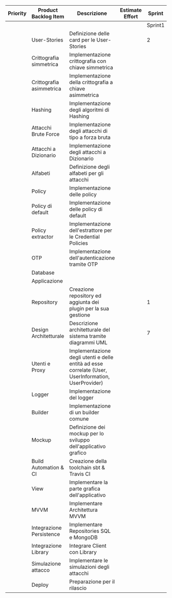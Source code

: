 | Priority | Product Backlog Item     | Descrizione                                                                                         | Estimate Effort | Sprint  |         |         |         |         |         |         |         |
|----------|--------------------------|-----------------------------------------------------------------------------------------------------|:---------------:|---------|---------|---------|---------|---------|---------|---------|---------|
|          |                          |                                                                                                     |                 | Sprint1 | Sprint2 | Sprint3 | Sprint4 | Sprint5 | Sprint6 | Sprint7 | Sprint8 |
|          | User-Stories             | Definizione delle card per le User-Stories                                                          |                 |      2  |         |         |         |         |         |         |         |
|          | Crittografia simmetrica  | Implementazione crittografia con chiave simmetrica                                                  |                 |         |         |         |         |         |         |         |         |
|          | Crittografia asimmetrica | Implementazione della crittografia a chiave asimmetrica                                             |                 |         |         |         |         |         |         |         |         |
|          | Hashing                  | Implementazione degli algoritmi di Hashing                                                          |                 |         |         |         |         |         |         |         |         |
|          | Attacchi Brute Force     | Implementazione degli attacchi di tipo a forza bruta                                                |                 |         |       4 |         |         |       3 |       1 |         |         |
|          | Attacchi a Dizionario    | Implementazione degli attacchi a Dizionario                                                         |                 |         |         |       2 |         |       3 |       1 |         |         |
|          | Alfabeti                 | Definizione degli alfabeti per gli attacchi                                                         |                 |         |       1 |         |         |         |       6 |         |         |
|          | Policy                   | Implementazione delle policy                                                                        |                 |         |         |         |         |         |         |         |         |
|          | Policy di default        | Implementazione delle policy di default                                                             |                 |         |         |         |         |         |         |         |         |
|          | Policy extractor         | Implementazione dell'estrattore per le Credential Policies                                          |                 |         |         |         |         |         |         |         |         |
|          | OTP                      | Implementazione dell'autenticazione tramite OTP                                                     |                 |         |         |         |         |         |         |         |         |
|          | Database                 |                                                                                                     |                 |         |         |         |         |         |         |         |         |
|          | Applicazione             |                                                                                                     |                 |         |         |         |         |         |         |         |         |
|          | Repository               | Creazione repository ed aggiunta dei plugin per la sua gestione                                     |                 |       1 |         |         |         |         |         |         |         |
|          | Design Architetturale    | Descrizione architetturale del sistema tramite diagrammi UML                                        |                 |       7 |         |         |         |         |         |         |         |
|          | Utenti e Proxy           | Implementazione degli utenti e delle entità ad esse correlate (User, UserInformation, UserProvider) |                 |         |       3 |         |       2 |         |         |         |         |
|          | Logger                   | Implementazione del logger                                                                          |                 |         |       2 |         |       2 |         |         |         |         |
|          | Builder                  | Implementazione di un builder comune                                                                |                 |         |         |         |       4 |         |         |         |         |
|          | Mockup                   | Definizione dei mockup per lo sviluppo dell'applicativo grafico                                     |                 |         |         |         |         |         |         |         |         |
|          | Build Automation & CI    | Creazione della toolchain sbt & Travis CI                                                           |                 |         |         |         |         |         |         |         |         |
|          | View                     | Implementare la parte grafica dell'applicativo                                                      |                 |         |         |         |         |         |         |         |         |
|          | MVVM                     | Implementare Architettura MVVM                                                                      |                 |         |         |         |         |         |         |         |         |
|          | Integrazione Persistence | Implementare Repositories SQL e MongoDB                                                             |                 |         |         |         |         |         |         |         |         |
|          | Integrazione Library     | Integrare Client con Library                                                                        |                 |         |         |         |         |         |         |         |         |
|          | Simulazione attacco      | Implementare le simulazioni degli attacchi                                                          |                 |         |         |         |         |         |         |       3 |         |
|          | Deploy                   | Preparazione per il rilascio                                                                        |                 |         |         |         |         |         |         |         |       4 | 
